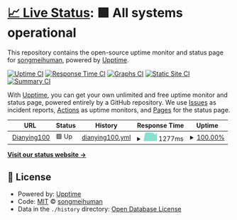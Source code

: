 # [📈 Live Status](https://status.dianying100.xyz): <!--live status--> **🟩 All systems operational**

This repository contains the open-source uptime monitor and status page for [songmeihuman](https://status.dianying100.xyz), powered by [Upptime](https://github.com/upptime/upptime).

[![Uptime CI](https://github.com/songmeihuman/upptime/workflows/Uptime%20CI/badge.svg)](https://github.com/songmeihuman/upptime/actions?query=workflow%3A%22Uptime+CI%22)
[![Response Time CI](https://github.com/songmeihuman/upptime/workflows/Response%20Time%20CI/badge.svg)](https://github.com/songmeihuman/upptime/actions?query=workflow%3A%22Response+Time+CI%22)
[![Graphs CI](https://github.com/songmeihuman/upptime/workflows/Graphs%20CI/badge.svg)](https://github.com/songmeihuman/upptime/actions?query=workflow%3A%22Graphs+CI%22)
[![Static Site CI](https://github.com/songmeihuman/upptime/workflows/Static%20Site%20CI/badge.svg)](https://github.com/songmeihuman/upptime/actions?query=workflow%3A%22Static+Site+CI%22)
[![Summary CI](https://github.com/songmeihuman/upptime/workflows/Summary%20CI/badge.svg)](https://github.com/songmeihuman/upptime/actions?query=workflow%3A%22Summary+CI%22)

With [Upptime](https://upptime.js.org), you can get your own unlimited and free uptime monitor and status page, powered entirely by a GitHub repository. We use [Issues](https://github.com/songmeihuman/upptime/issues) as incident reports, [Actions](https://github.com/songmeihuman/upptime/actions) as uptime monitors, and [Pages](https://status.dianying100.xyz) for the status page.

<!--start: status pages-->
<!-- This summary is generated by Upptime (https://github.com/upptime/upptime) -->
<!-- Do not edit this manually, your changes will be overwritten -->
<!-- prettier-ignore -->
| URL | Status | History | Response Time | Uptime |
| --- | ------ | ------- | ------------- | ------ |
| <img alt="" src="https://icons.duckduckgo.com/ip3/dianying100.xyz.ico" height="13"> [Dianying100](https://dianying100.xyz) | 🟩 Up | [dianying100.yml](https://github.com/songmeihuman/upptime/commits/HEAD/history/dianying100.yml) | <details><summary><img alt="Response time graph" src="./graphs/dianying100/response-time-week.png" height="20"> 1277ms</summary><br><a href="https://status.dianying100.xyz/history/dianying100"><img alt="Response time 1541" src="https://img.shields.io/endpoint?url=https%3A%2F%2Fraw.githubusercontent.com%2Fsongmeihuman%2Fupptime%2FHEAD%2Fapi%2Fdianying100%2Fresponse-time.json"></a><br><a href="https://status.dianying100.xyz/history/dianying100"><img alt="24-hour response time 1335" src="https://img.shields.io/endpoint?url=https%3A%2F%2Fraw.githubusercontent.com%2Fsongmeihuman%2Fupptime%2FHEAD%2Fapi%2Fdianying100%2Fresponse-time-day.json"></a><br><a href="https://status.dianying100.xyz/history/dianying100"><img alt="7-day response time 1277" src="https://img.shields.io/endpoint?url=https%3A%2F%2Fraw.githubusercontent.com%2Fsongmeihuman%2Fupptime%2FHEAD%2Fapi%2Fdianying100%2Fresponse-time-week.json"></a><br><a href="https://status.dianying100.xyz/history/dianying100"><img alt="30-day response time 1278" src="https://img.shields.io/endpoint?url=https%3A%2F%2Fraw.githubusercontent.com%2Fsongmeihuman%2Fupptime%2FHEAD%2Fapi%2Fdianying100%2Fresponse-time-month.json"></a><br><a href="https://status.dianying100.xyz/history/dianying100"><img alt="1-year response time 1541" src="https://img.shields.io/endpoint?url=https%3A%2F%2Fraw.githubusercontent.com%2Fsongmeihuman%2Fupptime%2FHEAD%2Fapi%2Fdianying100%2Fresponse-time-year.json"></a></details> | <details><summary><a href="https://status.dianying100.xyz/history/dianying100">100.00%</a></summary><a href="https://status.dianying100.xyz/history/dianying100"><img alt="All-time uptime 71.57%" src="https://img.shields.io/endpoint?url=https%3A%2F%2Fraw.githubusercontent.com%2Fsongmeihuman%2Fupptime%2FHEAD%2Fapi%2Fdianying100%2Fuptime.json"></a><br><a href="https://status.dianying100.xyz/history/dianying100"><img alt="24-hour uptime 100.00%" src="https://img.shields.io/endpoint?url=https%3A%2F%2Fraw.githubusercontent.com%2Fsongmeihuman%2Fupptime%2FHEAD%2Fapi%2Fdianying100%2Fuptime-day.json"></a><br><a href="https://status.dianying100.xyz/history/dianying100"><img alt="7-day uptime 100.00%" src="https://img.shields.io/endpoint?url=https%3A%2F%2Fraw.githubusercontent.com%2Fsongmeihuman%2Fupptime%2FHEAD%2Fapi%2Fdianying100%2Fuptime-week.json"></a><br><a href="https://status.dianying100.xyz/history/dianying100"><img alt="30-day uptime 100.00%" src="https://img.shields.io/endpoint?url=https%3A%2F%2Fraw.githubusercontent.com%2Fsongmeihuman%2Fupptime%2FHEAD%2Fapi%2Fdianying100%2Fuptime-month.json"></a><br><a href="https://status.dianying100.xyz/history/dianying100"><img alt="1-year uptime 71.57%" src="https://img.shields.io/endpoint?url=https%3A%2F%2Fraw.githubusercontent.com%2Fsongmeihuman%2Fupptime%2FHEAD%2Fapi%2Fdianying100%2Fuptime-year.json"></a></details>

<!--end: status pages-->

[**Visit our status website →**](https://status.dianying100.xyz)

## 📄 License

- Powered by: [Upptime](https://github.com/upptime/upptime)
- Code: [MIT](./LICENSE) © [songmeihuman](https://status.dianying100.xyz)
- Data in the `./history` directory: [Open Database License](https://opendatacommons.org/licenses/odbl/1-0/)
